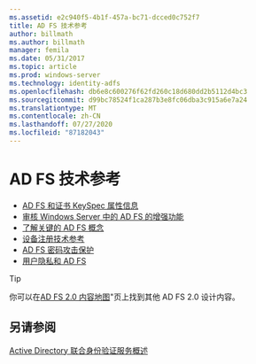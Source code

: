 ```yaml
---
ms.assetid: e2c940f5-4b1f-457a-bc71-dcced0c752f7
title: AD FS 技术参考
author: billmath
ms.author: billmath
manager: femila
ms.date: 05/31/2017
ms.topic: article
ms.prod: windows-server
ms.technology: identity-adfs
ms.openlocfilehash: db6e8c600276f62fd260c18d680dd2b5112d4bc3
ms.sourcegitcommit: d99bc78524f1ca287b3e8fc06dba3c915a6e7a24
ms.translationtype: MT
ms.contentlocale: zh-CN
ms.lasthandoff: 07/27/2020
ms.locfileid: "87182043"
---
```

# <a name="ad-fs-technical-reference"></a>AD FS 技术参考


- [AD FS 和证书 KeySpec 属性信息](../ad-fs/technical-reference/AD-FS-and-KeySpec-Property.md)
- [审核 Windows Server 中的 AD FS 的增强功能](../ad-fs/technical-reference/auditing-enhancements-to-ad-fs-in-windows-server.md)
-   [了解关键的 AD FS 概念](../ad-fs/technical-reference/Understanding-Key-AD-FS-Concepts.md)
-   [设备注册技术参考](../ad-fs/technical-reference/Device-Registration-Technical-Reference.md)
-   [AD FS 密码攻击保护](../ad-fs/technical-reference/ad-fs-password-protection.md)
-   [用户隐私和 AD FS](../ad-fs/technical-reference/GDPR-and-AD-FS-Compliance.md)

> [!TIP]
> 你可以在[AD FS 2.0 内容地图](https://support.microsoft.com/help/974408/availability-and-description-of-active-directory-federation-services-2)"页上找到其他 AD FS 2.0 设计内容。

## <a name="see-also"></a>另请参阅

[Active Directory 联合身份验证服务概述](./ad-fs-overview.md)
